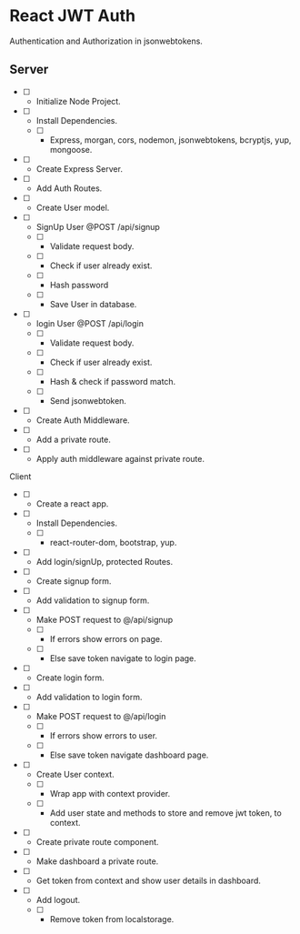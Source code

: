 # React JWT Auth

Authentication and Authorization in jsonwebtokens.

## Server

* [ ] - Initialize Node Project.
* [ ] - Install Dependencies.
  * [ ] - Express, morgan, cors, nodemon, jsonwebtokens, bcryptjs, yup, mongoose.
* [ ] - Create Express Server.
* [ ] - Add Auth Routes.
* [ ] - Create User model.
* [ ] - SignUp User @POST /api/signup
  * [ ] - Validate request body.
  * [ ] - Check if user already exist.
  * [ ] - Hash password
  * [ ] - Save User in database.
* [ ] - login User @POST /api/login
  * [ ] - Validate request body.
  * [ ] - Check if user already exist.
  * [ ] - Hash  & check if password match.
  * [ ] - Send jsonwebtoken.
* [ ] - Create Auth Middleware.
* [ ] - Add a private route.
* [ ] - Apply auth middleware against private route.

Client

* [ ] - Create a react app.
* [ ] - Install Dependencies.
  * [ ] - react-router-dom, bootstrap, yup.
* [ ] - Add login/signUp, protected Routes.
* [ ] - Create signup form.
* [ ] - Add validation to signup form.
* [ ] - Make POST request to @/api/signup
  * [ ] - If errors show errors on page.
  * [ ] - Else save token navigate to login page.
* [ ] - Create login form.
* [ ] - Add validation to login form.
* [ ] - Make POST request to @/api/login
  * [ ] - If errors show errors to user.
  * [ ] - Else save token navigate dashboard page.
* [ ] - Create User context.
  * [ ] - Wrap app with context provider.
  * [ ] - Add user state and methods to store and remove jwt token, to context.
* [ ] - Create private route component.
* [ ] - Make dashboard a private route.
* [ ] - Get token from context and show user details in dashboard.
* [ ] - Add logout.
  * [ ] - Remove token from localstorage.
